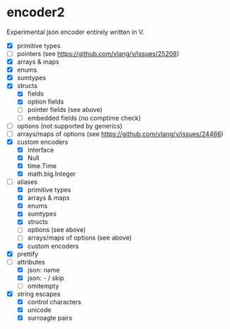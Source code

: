 # encoder2

Experimental json encoder entirely written in V. 

- [x] primitive types
- [ ] pointers (see https://github.com/vlang/v/issues/25208)
- [x] arrays & maps
- [x] enums
- [x] sumtypes
- [x] structs
	- [x] fields
	- [x] option fields
	- [ ] pointer fields (see above)
	- [ ] embedded fields (no comptime check)
- [ ] options (not supported by generics)
- [ ] arrays/maps of options (see https://github.com/vlang/v/issues/24466)
- [x] custom encoders
	- [x] interface
	- [x] Null
	- [x] time.Time
	- [x] math.big.Integer
- [ ] aliases
	- [x] primitive types
	- [x] arrays & maps
	- [x] enums
	- [x] sumtypes
	- [x] structs
	- [ ] options (see above)
	- [ ] arrays/maps of options (see above)
	- [x] custom encoders
- [x] prettify
- [ ] attributes
	- [x] json: name
	- [x] json: - / skip
	- [ ] omitempty
- [x] string escapes
	- [x] control characters
	- [x] unicode
	- [x] surroagte pairs
